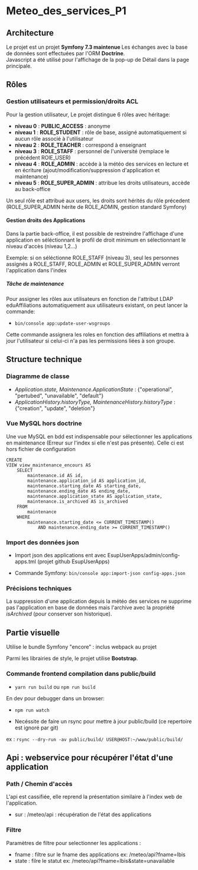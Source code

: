 # Meteo_des_services_P1

## Architecture
Le projet est un projet <b>Symfony 7.3 maintenue </b>
Les échanges avec la base de données sont effectuées par l'ORM <b>Doctrine</b>.<br>
Javascript a été utilisé pour l'affichage de la pop-up de Détail dans la page principale.

## Rôles

### Gestion utilisateurs et permission/droits ACL

Pour la gestion utilisateur, Le projet distingue 6 rôles avec héritage:

- <b>niveau 0</b> : <b>PUBLIC_ACCESS</b> : anonyme
- <b>niveau 1</b> : <b>ROLE_STUDENT</b> : rôle de base, assigné automatiquement si aucun rôle associé à l'utilisateur
- <b>niveau 2</b> : <b>ROLE_TEACHER</b> : correspond à enseignant
- <b>niveau 3</b> : <b>ROLE_STAFF</b> : personnel de l'université (remplace le précédent ROlE_USER)
- <b>niveau 4</b> : <b>ROLE_ADMIN</b> : accède à la météo des services en lecture et en écriture (ajout/modification/suppression d'application et maintenance)
- <b>niveau 5</b> : <b>ROLE_SUPER_ADMIN</b> : attribue les droits utilisateurs, accède au back-office

Un seul rôle est attribué aux users, les droits sont hérités du rôle précedent (ROLE_SUPER_ADMIN hérite de ROLE_ADMIN, gestion standard Symfony)

#### Gestion droits des Applications

Dans la partie back-office, il est possible de restreindre l'affichage d'une application en séléctionnant le profil de droit minimum en sélectionnant le niveau d'accès (niveau 1,2...)

Exemple: si on séléctionne ROLE_STAFF (niveau 3), seul les personnes assignés à ROLE_STAFF, ROLE_ADMIN et ROLE_SUPER_ADMIN verront l'application dans l'index

##### Tâche de maintenance

Pour assigner les rôles aux utilisateurs en fonction de l'attribut LDAP eduAffiliations automatiquement aux utilisateurs existant, on peut lancer la commande:

- <code>bin/console app:update-user-wsgroups</code>

Cette commande assignera les roles en fonction des affiliations et mettra à jour l'utilisateur si celui-ci n'a pas les permissions liées à son groupe.

## Structure technique
### Diagramme de classe

- <i>Application.state, Maintenance.ApplicationState</i> : {"operational", "pertubed", "unavailable", "default"}
- <i>ApplicationHistory.historyType, MaintenanceHistory.historyType</i> : {"creation", "update", "deletion"}

### Vue MySQL hors doctrine

Une vue MySQL en bdd est indispensable pour sélectionner les applications en maintenance (Erreur sur l'index si elle n'est pas présente).
Celle ci est hors fichier de configuration

```
CREATE
VIEW view_maintenance_encours AS
    SELECT
        maintenance.id AS id,
        maintenance.application_id AS application_id,
        maintenance.starting_date AS starting_date,
        maintenance.ending_date AS ending_date,
        maintenance.application_state AS application_state,
        maintenance.is_archived AS is_archived
    FROM
        maintenance
    WHERE
        maintenance.starting_date <= CURRENT_TIMESTAMP()
            AND maintenance.ending_date >= CURRENT_TIMESTAMP()
```

### Import des données json

- Import json des applications ent avec EsupUserApps/admin/config-apps.tml (projet github EsupUserApps)

- Commande Symfony: `bin/console app:import-json config-apps.json`

### Précisions techniques
La suppression d'une application depuis la météo des services ne supprime pas l'application en base de données mais l'archive avec la propriété <i>isArchived</i> (pour conserver son historique).<br>

## Partie visuelle

Utilise le bundle Symfony "encore" : inclus webpack au projet

Parmi les librairies de style, le projet utilise <b>Bootstrap</b>.

### Commande frontend compilation dans public/build

- `yarn run build` ou `npm run build`

En dev pour debugger dans un browser:

- `npm run watch`

- Necéssite de faire un rsync pour mettre à jour public/build (ce repertoire est ignoré par git)

ex : `rsync --dry-run -av public/build/ USER@HOST:~/www/public/build/`

## Api : webservice pour récupérer l'état d'une application

### Path / Chemin d'accès

L'api est cassifiée, elle reprend la présentation similaire à l'index web de l'application.

  * sur : /meteo/api : récupération de l'état des applications

### Filtre

Paramètres de filtre pour selectionner les applications :

  * fname : filtre sur le fname des applications ex: /meteo/api?fname=Ibis
  * state : filre le statut ex: /meteo/api?fname=Ibis&state=unavailable

 

